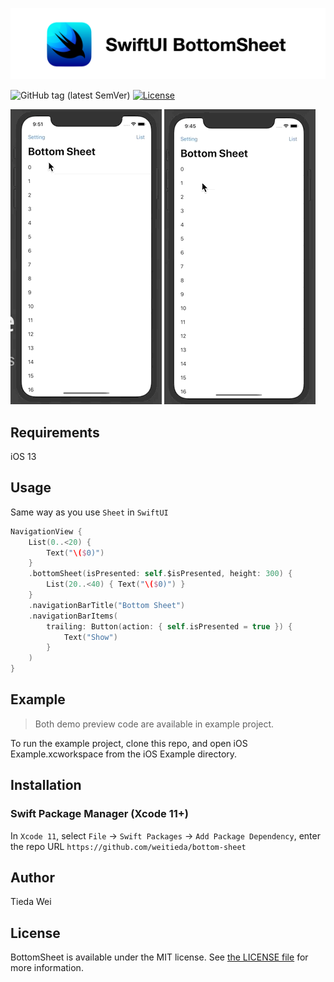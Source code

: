 ![SwiftUI BottomSheet](Asset/logo.png)

![GitHub tag (latest SemVer)](https://img.shields.io/github/v/tag/weitieda/BottomSheet)
[![License](https://img.shields.io/github/license/weitieda/BottomSheet)](LICENSE)

![preview](Asset/demo1.gif)
![preview](Asset/demo2.gif)

## Requirements

iOS 13

## Usage

Same way as you use `Sheet` in `SwiftUI`

```swift
NavigationView {
    List(0..<20) {
        Text("\($0)")
    }
    .bottomSheet(isPresented: self.$isPresented, height: 300) {
        List(20..<40) { Text("\($0)") }
    }
    .navigationBarTitle("Bottom Sheet")
    .navigationBarItems(
        trailing: Button(action: { self.isPresented = true }) {
            Text("Show")
        }
    )
}
```

## Example

> Both demo preview code are available in example project.

To run the example project, clone this repo, and open iOS Example.xcworkspace from the iOS Example directory.

## Installation

### Swift Package Manager (Xcode 11+)

In `Xcode 11`, select `File` -> `Swift Packages` -> `Add Package Dependency`, enter the repo URL `https://github.com/weitieda/bottom-sheet`

## Author

Tieda Wei

## License

BottomSheet is available under the MIT license. See [the LICENSE file](LICENSE) for more information.
